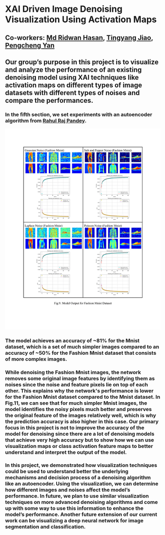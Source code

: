 # XAI Driven Image Denoising Visualization Using Activation Maps
## Co-workers: [Md Ridwan Hasan](mdridwan@ualberta.ca), [Tingyang Jiao](tingyang@ualberta.ca), [Pengcheng Yan](py@ualberta.ca)

## Our group’s purpose in this project is to visualize and analyze the performance of an existing denoising model using XAI techniques like activation maps on different types of image datasets with different types of noises and compare the performances.

### In the fifth section, we set experiments with an autoencoder algorithm from [Rahul Raj Pandey](https://github.com/Rahulraj31/Autoencoder_MNIST-Fashion).
![Model Output for Fashion Mnist Dataset](images/model_output_for_fmd.png)
### The model achieves an accuracy of ~81% for the Mnist dataset, which is a set of much simpler images compared to an accuracy of ~50% for the Fashion Mnist dataset that consists of more complex images.
### While denoising the Fashion Mnist images, the network removes some original image features by identifying them as noises since the noise and feature pixels lie on top of each other. This explains why the network's performance is lower for the Fashion Mnist dataset compared to the Mnist dataset. In Fig.11, we can see that for much simpler Mnist images, the model identifies the noisy pixels much better and preserves the original feature of the images relatively well, which is why the prediction accuracy is also higher in this case. Our primary focus in this project is not to improve the accuracy of the model for denoising since there are a lot of denoising models that achieve very high accuracy but to show how we can use visualization maps or class activation feature maps to better understand and interpret the output of the model.

### In this project, we demonstrated how visualization techniques could be used to understand better the underlying mechanisms and decision process of a denoising algorithm like an autoencoder. Using the visualization, we can determine how different images and noises affect the model’s performance. In future, we plan to use similar visualization techniques on more advanced denoising algorithms and come up with some way to use this information to enhance the model’s performance. Another future extension of our current work can be visualizing a deep neural network for image segmentation and classification.
